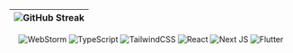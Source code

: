 | ![GitHub Streak](https://streak-stats.demolab.com/?user=lnngn&card_width=1000&theme=transparent&hide_border=true&hide_longest_streak=true&hide_total_contributions=false&border_radius=0) |
| :---: |

<div align='center'>

![WebStorm](https://img.shields.io/badge/webstorm-143?style=for-the-badge&logo=webstorm&logoColor=black&color=94d2bd)
![TypeScript](https://img.shields.io/badge/typescript-%23007ACC.svg?style=for-the-badge&logo=typescript&logoColor=black&color=EDC9FF)
![TailwindCSS](https://img.shields.io/badge/tailwindcss-%2338B2AC.svg?style=for-the-badge&logo=tailwind-css&logoColor=white&color=ee9b00)
![React](https://img.shields.io/badge/react-%2320232a.svg?style=for-the-badge&logo=react&logoColor=white&color=ca6702)
![Next JS](https://img.shields.io/badge/Next-black?style=for-the-badge&logo=next.js&logoColor=white&color=0a9396)
![Flutter](https://img.shields.io/badge/Flutter-%2302569B.svg?style=for-the-badge&logo=Flutter&logoColor=white&color=ae2012)

</div>
